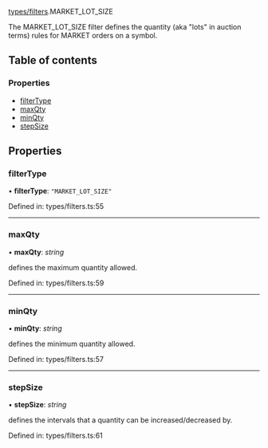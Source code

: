[types/filters](../modules/Module:-types/filters).MARKET_LOT_SIZE

The MARKET_LOT_SIZE filter defines the quantity (aka "lots" in auction terms) rules for MARKET orders on a symbol.

## Table of contents

### Properties

- [filterType](./Interface:-MARKET_LOT_SIZE#filtertype)
- [maxQty](./Interface:-MARKET_LOT_SIZE#maxqty)
- [minQty](./Interface:-MARKET_LOT_SIZE#minqty)
- [stepSize](./Interface:-MARKET_LOT_SIZE#stepsize)

## Properties

### filterType

• **filterType**: ``"MARKET_LOT_SIZE"``

Defined in: types/filters.ts:55

___

### maxQty

• **maxQty**: *string*

defines the maximum quantity allowed.

Defined in: types/filters.ts:59

___

### minQty

• **minQty**: *string*

defines the minimum quantity allowed.

Defined in: types/filters.ts:57

___

### stepSize

• **stepSize**: *string*

defines the intervals that a quantity can be increased/decreased by.

Defined in: types/filters.ts:61
